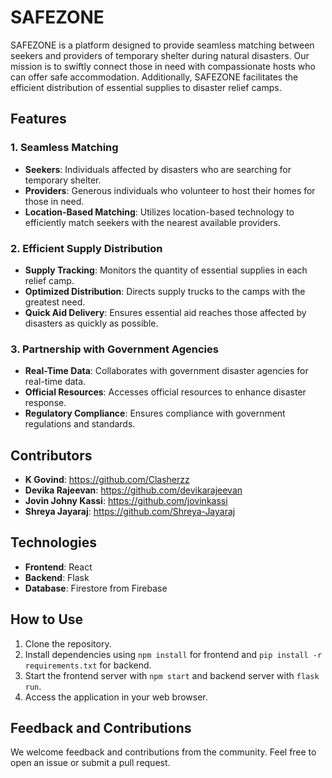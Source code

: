 # SAFEZONE

SAFEZONE is a platform designed to provide seamless matching between seekers and providers of temporary shelter during natural disasters. Our mission is to swiftly connect those in need with compassionate hosts who can offer safe accommodation. Additionally, SAFEZONE facilitates the efficient distribution of essential supplies to disaster relief camps.

## Features

### 1. Seamless Matching
- **Seekers**: Individuals affected by disasters who are searching for temporary shelter.
- **Providers**: Generous individuals who volunteer to host their homes for those in need.
- **Location-Based Matching**: Utilizes location-based technology to efficiently match seekers with the nearest available providers.

### 2. Efficient Supply Distribution
- **Supply Tracking**: Monitors the quantity of essential supplies in each relief camp.
- **Optimized Distribution**: Directs supply trucks to the camps with the greatest need.
- **Quick Aid Delivery**: Ensures essential aid reaches those affected by disasters as quickly as possible.

### 3. Partnership with Government Agencies
- **Real-Time Data**: Collaborates with government disaster agencies for real-time data.
- **Official Resources**: Accesses official resources to enhance disaster response.
- **Regulatory Compliance**: Ensures compliance with government regulations and standards.

## Contributors
- **K Govind**: https://github.com/Clasherzz
- **Devika Rajeevan**: https://github.com/devikarajeevan
- **Jovin Johny Kassi**: https://github.com/jovinkassi
- **Shreya Jayaraj**: https://github.com/Shreya-Jayaraj

## Technologies
- **Frontend**: React
- **Backend**: Flask
- **Database**: Firestore from Firebase

## How to Use
1. Clone the repository.
2. Install dependencies using `npm install` for frontend and `pip install -r requirements.txt` for backend.
3. Start the frontend server with `npm start` and backend server with `flask run`.
4. Access the application in your web browser.

## Feedback and Contributions
We welcome feedback and contributions from the community. Feel free to open an issue or submit a pull request.
